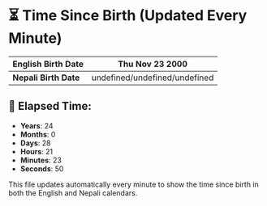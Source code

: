 # ⏳ Time Since Birth (Updated Every Minute)

| **English Birth Date** | Thu Nov 23 2000 |
|------------------------|-------------------------------------|
| **Nepali Birth Date**  | undefined/undefined/undefined                  |

## 📅 Elapsed Time:

- **Years**: 24
- **Months**: 0
- **Days**: 28
- **Hours**: 21
- **Minutes**: 23
- **Seconds**: 50

This file updates automatically every minute to show the time since birth in both the English and Nepali calendars.